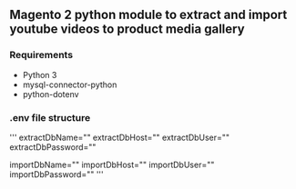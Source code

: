 ## Magento 2 python module to extract and import youtube videos to product media gallery

### Requirements

- Python 3
- mysql-connector-python
- python-dotenv

### .env file structure

'''
extractDbName=""
extractDbHost=""
extractDbUser=""
extractDbPassword=""

importDbName=""
importDbHost=""
importDbUser=""
importDbPassword=""
'''
